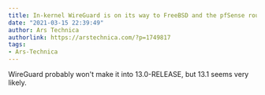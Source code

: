 ```yaml
---
title: In-kernel WireGuard is on its way to FreeBSD and the pfSense router
date: "2021-03-15 22:39:49"
author: Ars Technica
authorlink: https://arstechnica.com/?p=1749817
tags:
- Ars-Technica
---
```

WireGuard probably won't make it into 13.0-RELEASE, but 13.1 seems very likely.